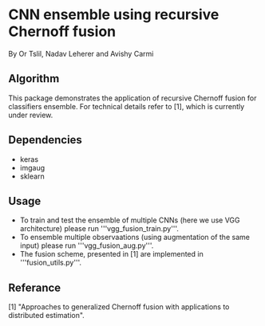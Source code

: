 # CNN ensemble using recursive Chernoff fusion
By Or Tslil, Nadav Leherer and Avishy Carmi

## Algorithm
This package demonstrates the application of recursive Chernoff fusion for classifiers ensemble.
For technical details refer to [1], which is currently under review.

## Dependencies
* keras
* imgaug
* sklearn

## Usage
* To train and test the ensemble of multiple CNNs (here we use VGG architecture) please run '''vgg_fusion_train.py'''.
* To ensemble multiple observaations (using augmentation of the same input) please run '''vgg_fusion_aug.py'''.
* The fusion scheme, presented in [1] are implemented in '''fusion_utils.py'''.

## Referance
[1] "Approaches to generalized Chernoff fusion with applications to distributed estimation".

